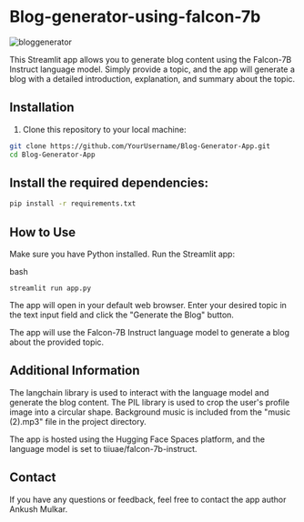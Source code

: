 # Blog-generator-using-falcon-7b


![bloggenerator](https://github.com/AnkushMulkar/Blog-generator-using-falcon-7b/assets/94743425/a3f6b7c1-7ca0-4173-b393-11bd49f30f73)

This Streamlit app allows you to generate blog content using the Falcon-7B Instruct language model. Simply provide a topic, and the app will generate a blog with a detailed introduction, explanation, and summary about the topic.

## Installation

1. Clone this repository to your local machine:

```bash
git clone https://github.com/YourUsername/Blog-Generator-App.git
cd Blog-Generator-App
```

## Install the required dependencies:
```bash
pip install -r requirements.txt
```

## How to Use
Make sure you have Python installed.
Run the Streamlit app:

bash
```
streamlit run app.py
```

The app will open in your default web browser. Enter your desired topic in the text input field and click the "Generate the Blog" button.

The app will use the Falcon-7B Instruct language model to generate a blog about the provided topic.

## Additional Information
The langchain library is used to interact with the language model and generate the blog content.
The PIL library is used to crop the user's profile image into a circular shape.
Background music is included from the "music (2).mp3" file in the project directory.

The app is hosted using the Hugging Face Spaces platform, and the language model is set to tiiuae/falcon-7b-instruct.

## Contact
If you have any questions or feedback, feel free to contact the app author Ankush Mulkar.

